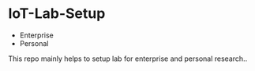 # IoT-Lab-Setup
- Enterprise
- Personal


This repo mainly helps to setup lab for enterprise and personal research..
